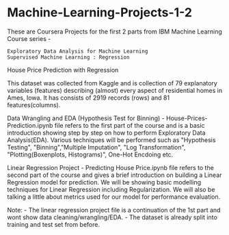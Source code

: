 # Machine-Learning-Projects-1-2

These are Coursera Projects for the first 2 parts from IBM Machine Learning Course series -

    Exploratory Data Analysis for Machine Learning
    Supervised Machine Learning : Regression

House Price Prediction with Regression

This dataset was collected from Kaggle and is collection of 79 explanatory variables (features) describing (almost) every aspect of residential homes in Ames, Iowa. It has consists of 2919 records (rows) and 81 features(columns).

Data Wrangling and EDA (Hypothesis Test for Binning) - House-Prices-Prediction.ipynb file refers to the first part of the course and is a basic introduction showing step by step on how to perform Exploratory Data Analysis(EDA). Various techniques will be performed such as "Hypothesis Testing", "Binning","Multiple Imputation", "Log Transformation", "Plotting(Boxenplots, Histograms)", One-Hot Encdoing etc.

Linear Regression Project - Predicting House Price.ipynb file refers to the second part of the course and gives a brief introduction on building a Linear Regression model for prediction. We will be showing basic modelling techniques for Linear Regression including Regularization. We will also be talking a little about metrics used for our model for performance evaluation.

Note: - The linear regression project file is a continuation of the 1st part and wont show data cleaning/wrangling/EDA.
      - The dataset is already split into training and test set from before. 
